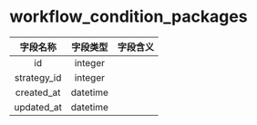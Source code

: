 # workflow_condition_packages

| 字段名称 | 字段类型 | 字段含义 |
| :-----: | :-----: | :-----: 
| id | integer |  |
| strategy_id | integer |  |
| created_at | datetime |  |
| updated_at | datetime |  |


